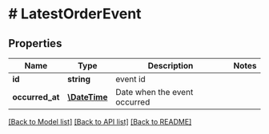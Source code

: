 # # LatestOrderEvent

## Properties

Name | Type | Description | Notes
------------ | ------------- | ------------- | -------------
**id** | **string** | event id | 
**occurred_at** | [**\DateTime**](\DateTime.md) | Date when the event occurred | 

[[Back to Model list]](../../README.md#documentation-for-models) [[Back to API list]](../../README.md#documentation-for-api-endpoints) [[Back to README]](../../README.md)


